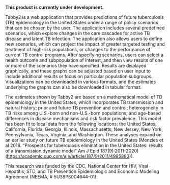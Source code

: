 **This product is currently under development.**

Tabby2 is a web application that provides predictions of future tuberculosis
(TB) epidemiology in the United States under a range of policy scenarios that
can be chosen by the user. The application includes several predefined
scenarios, which explore changes in the care cascades for active TB disease and
latent TB infection. The application also allows users to define new scenarios,
which can project the impact of greater targeted testing and treatment of
high-risk populations, or changes to the performance of current TB control
programs. After specifying scenarios, users can select a health outcome and
subpopulation of interest, and then view results of one or more of the
scenarios they have specified.  Results are displayed graphically, and these
graphs can be adjusted based on user input to include additional results or
focus on particular population subgroups. Visualizations can be downloaded in
various formats, and the estimates underlying the graphs can also be downloaded
in tabular format.

The estimates shown by Tabby2 are based on a mathematical model of TB
epidemiology in the United States, which incorporates TB transmission and
natural history; prior and future TB prevention and control; heterogeneity in
TB risks among U.S.-born and non-U.S.-born populations; and age-based
differences in disease mechanisms and risk factor prevalence. This model has
been fit to local data from the following locations: the United States,
California, Florida, Georgia, Illinois, Massachusetts, New Jersey, New York,
Pennsylvania, Texas, Virginia, and Washington. These analyses expand on an
earlier study on future TB epidemiology in the United States (Menzies et al
2018. “Prospects for tuberculosis elimination in the United States: results of
a transmission dynamic model” Am J Epid 187(9):2011-2020)
(<https://academic.oup.com/aje/article/187/9/2011/4995883>)).

This research was funded by the CDC, National Center for HIV, Viral
Hepatitis, STD, and TB Prevention Epidemiologic and Economic Modeling
Agreement (NEEMA, \# 5U38PS004644-01).
